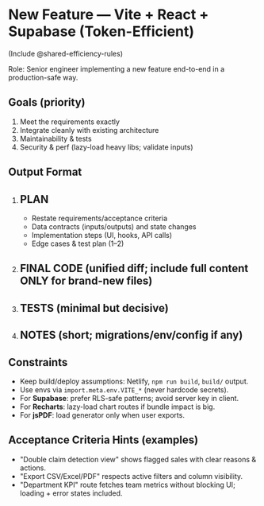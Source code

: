# New Feature — Vite + React + Supabase (Token-Efficient)

(Include @shared-efficiency-rules)

Role: Senior engineer implementing a new feature end-to-end in a production-safe way.

## Goals (priority)
1) Meet the requirements exactly
2) Integrate cleanly with existing architecture
3) Maintainability & tests
4) Security & perf (lazy-load heavy libs; validate inputs)

## Output Format
1) ## PLAN
   - Restate requirements/acceptance criteria
   - Data contracts (inputs/outputs) and state changes
   - Implementation steps (UI, hooks, API calls)
   - Edge cases & test plan (1–2)
2) ## FINAL CODE (unified diff; include full content ONLY for brand-new files)
3) ## TESTS (minimal but decisive)
4) ## NOTES (short; migrations/env/config if any)

## Constraints
- Keep build/deploy assumptions: Netlify, `npm run build`, `build/` output.
- Use envs via `import.meta.env.VITE_*` (never hardcode secrets).
- For **Supabase**: prefer RLS-safe patterns; avoid server key in client.
- For **Recharts**: lazy-load chart routes if bundle impact is big.
- For **jsPDF**: load generator only when user exports.

## Acceptance Criteria Hints (examples)
- "Double claim detection view" shows flagged sales with clear reasons & actions.
- "Export CSV/Excel/PDF" respects active filters and column visibility.
- "Department KPI" route fetches team metrics without blocking UI; loading + error states included.
